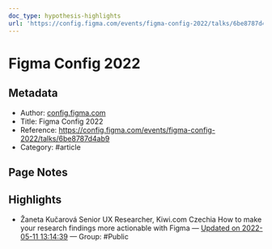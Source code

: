 ```yaml
---
doc_type: hypothesis-highlights
url: 'https://config.figma.com/events/figma-config-2022/talks/6be8787d4ab9'
---
```


# Figma Config 2022

## Metadata
- Author: [config.figma.com]()
- Title: Figma Config 2022
- Reference: https://config.figma.com/events/figma-config-2022/talks/6be8787d4ab9
- Category: #article

## Page Notes
## Highlights
-  Žaneta Kučarová Senior UX Researcher, Kiwi.com Czechia How to make your research findings more actionable with Figma — [Updated on 2022-05-11 13:14:39](https://hyp.is/4CCL4tDgEeyjJGeOGeAEqw/config.figma.com/events/figma-config-2022/talks/6be8787d4ab9) — Group: #Public



